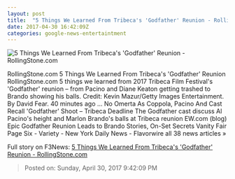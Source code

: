```yaml
---
layout: post
title:  "5 Things We Learned From Tribeca's 'Godfather' Reunion - RollingStone.com"
date: 2017-04-30 16:42:09Z
categories: google-news-entertaintment
---
```


![5 Things We Learned From Tribeca's 'Godfather' Reunion - RollingStone.com](http://img.wennermedia.com/social/gettyimages-674961076-b6a54972-ee23-4d1b-8bd6-298e0c88970a.jpg)

RollingStone.com 5 Things We Learned From Tribeca's 'Godfather' Reunion RollingStone.com 5 things we learned from 2017 Tribeca Film Festival's 'Godfather' reunion – from Pacino and Diane Keaton getting trashed to Brando showing his balls. Credit: Kevin Mazur/Getty Images Entertainment. By David Fear. 40 minutes ago ... No Omerta As Coppola, Pacino And Cast Recall 'Godfather' Shoot – Tribeca Deadline The Godfather cast discuss Al Pacino's height and Marlon Brando's balls at Tribeca reunion EW.com (blog) Epic Godfather Reunion Leads to Brando Stories, On-Set Secrets Vanity Fair Page Six - Variety - New York Daily News - Flavorwire all 38 news articles »


Full story on F3News: [5 Things We Learned From Tribeca's 'Godfather' Reunion - RollingStone.com](http://www.f3nws.com/n/pg4H2E)

> Posted on: Sunday, April 30, 2017 9:42:09 PM
